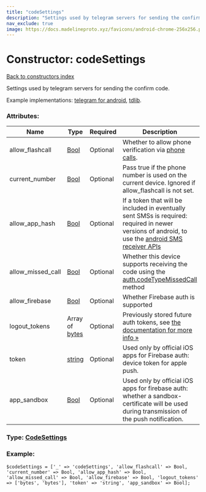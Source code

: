 ```yaml
---
title: "codeSettings"
description: "Settings used by telegram servers for sending the confirm code."
nav_exclude: true
image: https://docs.madelineproto.xyz/favicons/android-chrome-256x256.png
---
```

# Constructor: codeSettings  
[Back to constructors index](/API_docs/constructors/index.html)



Settings used by telegram servers for sending the confirm code.

Example implementations: [telegram for android](https://github.com/DrKLO/Telegram/blob/master/TMessagesProj/src/main/java/org/telegram/ui/LoginActivity.java), [tdlib](https://github.com/tdlib/td/tree/master/td/telegram/SendCodeHelper.cpp).

### Attributes:

| Name     |    Type       | Required | Description |
|----------|---------------|----------|-------------|
|allow\_flashcall|[Bool](/API_docs/types/Bool.html) | Optional|Whether to allow phone verification via [phone calls](https://core.telegram.org/api/auth).|
|current\_number|[Bool](/API_docs/types/Bool.html) | Optional|Pass true if the phone number is used on the current device. Ignored if allow\_flashcall is not set.|
|allow\_app\_hash|[Bool](/API_docs/types/Bool.html) | Optional|If a token that will be included in eventually sent SMSs is required: required in newer versions of android, to use the [android SMS receiver APIs](https://developers.google.com/identity/sms-retriever/overview)|
|allow\_missed\_call|[Bool](/API_docs/types/Bool.html) | Optional|Whether this device supports receiving the code using the [auth.codeTypeMissedCall](../constructors/auth.codeTypeMissedCall.html) method|
|allow\_firebase|[Bool](/API_docs/types/Bool.html) | Optional|Whether Firebase auth is supported|
|logout\_tokens|Array of [bytes](/API_docs/types/bytes.html) | Optional|Previously stored future auth tokens, see [the documentation for more info »](https://core.telegram.org/api/auth#future-auth-tokens)|
|token|[string](/API_docs/types/string.html) | Optional|Used only by official iOS apps for Firebase auth: device token for apple push.|
|app\_sandbox|[Bool](/API_docs/types/Bool.html) | Optional|Used only by official iOS apps for firebase auth: whether a sandbox-certificate will be used during transmission of the push notification.|



### Type: [CodeSettings](/API_docs/types/CodeSettings.html)


### Example:

```
$codeSettings = ['_' => 'codeSettings', 'allow_flashcall' => Bool, 'current_number' => Bool, 'allow_app_hash' => Bool, 'allow_missed_call' => Bool, 'allow_firebase' => Bool, 'logout_tokens' => ['bytes', 'bytes'], 'token' => 'string', 'app_sandbox' => Bool];
```  
